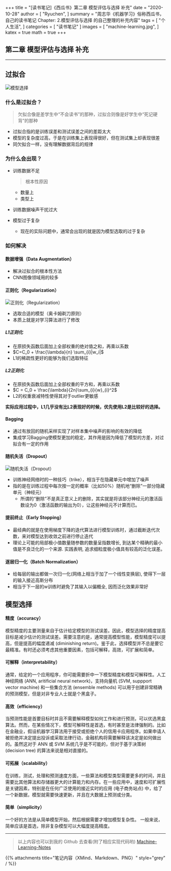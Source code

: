 +++
title = "[读书笔记]《西瓜书》第二章 模型评估与选择 补充"
date = "2020-10-28"
author = [
    "Ryuchen",
]
summary = "周志华《机器学习》俗称西瓜书，自己的读书笔记 Chapter: 2.模型评估与选择 的自己整理的补充内容"
tags = [
    "个人生活",
]
categories = [
    "读书笔记"
]
images = [
    "machine-learning.jpg",
]
katex = true
math = true
+++

## 第二章 模型评估与选择 补充

---

## 过拟合

![模型选择](https://cdn.jsdelivr.net/gh/Ryuchen/ImageBed@develop/2020/10/28/c4b2f7cdce37e059229aba4ef1158542.webp)

### 什么是过拟合？

> 欠拟合像是差学生中“不会读书”的那种，过拟合则像是好学生中“死记硬背”的那种

- 过拟合指的是训练误差和测试误差之间的差距太大
- 模型的复杂度过高，于是在训练集上表现得很好，但在测试集上却表现很差
- 同欠拟合一样，没有理解数据背后的规律

### 为什么会出现？

- 训练数据不足

    > 根本性原因

	- 数量上
	- 类型上

- 训练数据噪声干扰过大
- 模型过于复杂

	- 现在的实际问题中，通常会出现的就是因为模型选取的过于复杂

### 如何解决

#### 数据增强（Data Augmentation）

- 解决过拟合的根本性方法
- CNN图像领域用的较多

#### 正则化（Regularization）

![正则化（Regularization）](https://cdn.jsdelivr.net/gh/Ryuchen/ImageBed@develop/2020/10/28/64bd6ef0535d379b91b947551fa32331.webp)

- 选取合适的模型（奥卡姆剃刀原则）
- 本质上就是对学习算法进行了修改

##### L1正则化

- 在原损失函数后面加上全部权重的绝对值之和，再乘以系数
- $C=C_0 + \frac{\lambda}{n} \sum_{i}|w_i|$
- L1的稀疏性更好的能够为我们选取特征

##### L2正则化

- 在原损失函数后面加上全部权重的平方和，再乘以系数
- $C = C_0 + \frac{\lambda}{2n}\sum_{i}{w}_{i}^2$
- L2的权重衰减特性使得其对于outlier更敏感

**实际应用过程中，L1几乎没有比L2表现好的时候，优先使用L2是比较好的选择。**

#### Bagging

- 通过有放回的随机采样实现了对样本集中噪声的影响的有效的降低
- 集成学习Bagging使模型更加的稳定，其作用是因为降低了模型的方差，对过拟合有一定的作用

#### 随机失活（Dropout）

![随机失活（Dropout）](https://cdn.jsdelivr.net/gh/Ryuchen/ImageBed@develop/2020/10/28/da9ebf52cdc7733f46ad30d5532a295d.webp)

- 训练神经网络时的一种技巧（trike），相当于在隐藏单元中增加了噪声
- 指的是在训练过程中每次按一定的概率（比如50%）随机地“删除”一部分隐藏单元（神经元）
  - 所谓的“删除”不是真正意义上的删除，其实就是将该部分神经元的激活函数设为0（激活函数的输出为0），让这些神经元不计算而已。

#### 提前终止（Early Stopping）

- 最经典的就是在使用梯度下降的迭代算法进行模型训练时，通过截断迭代次数，来对模型达到收敛之前进行停止迭代
- 理论上可能的局部极小值数量随参数的数量呈指数增长, 到达某个精确的最小值是不良泛化的一个来源. 实践表明, 追求细粒度极小值具有较高的泛化误差。

#### 逐层归一化（Batch Normalization）

- 给每层的输出都做一次归一化(网络上相当于加了一个线性变换层), 使得下一层的输入接近高斯分布
- 相当于下一层的w训练时避免了其输入以偏概全, 因而泛化效果非常好

## 模型选择

#### 精度（accuracy）

模型精度的主要测量来自于估计给定模型的测试误差。因此，模型选择的精度提高目标是减少估计的测试误差。需要注意的是，通常提高模型性能，模型精度可以提高，但是提高的幅度递减 (diminishing return)。鉴于此，选择模型并不总是要它最精准。有时还必须考虑其他重要因素，包括可解释，高效，可扩展和简单。

#### 可解释（interpretability）

通常，给定的一个应用程序，你可能需要折中一下模型精度和模型可解释性。人工神经网络 (ANN, aritificial neural network)，支持向量机 (SVM, suppport vector machine) 和一些集合方法 (ensemble methods) 可以用于创建非常精确的预测模型，但是对非专业人士就是个黑盒子。

#### 高效（efficiency）

当预测性能是首要目标时并且不需要解释模型如何工作和进行预测，可以优选黑盒算法。然而，在某些情况下，模型可解释性是首选，有时甚至是法律强制的。比如在金融业，假设机器学习算法用于接受或拒绝个人的信用卡应用程序。如果申请人被拒绝并决定提出投诉或采取法律行动，金融机构将需要解释该决定是如何做出的。虽然这对于 ANN 或 SVM 系统几乎是不可能的，但对于基于决策树 (decision tree) 的算法来说是相对直接的。

#### 可拓展（scalability）

在训练，测试，处理和预测速度方面，一些算法和模型类型需要更多的时间，并且需要比其他算法和存储器更大的计算能力和内存。在一些应用中，速度和可扩展性是关键因素，特别是在任何广泛使用的接近实时的应用 (电子商务站点) 中，给了一个新数据，模型就需要快速更新，并且在大数据上预测或分类。

#### 简单（simplicity）

一个好的方法是从简单模型开始，然后根据需要才增加模型复杂性。 一般来说，简单应该是首选，除非复杂模型可以大幅度提高精度。

---

> 以上内容也可以到我的 Github 去查看(附了相应实现代码哟)  [Machine-Learning-Notes](https://github.com/Ryuchen/Machine-Learning-Notes)

{{% attachments title="笔记内容（XMind、Markdown、PNG）" style="grey" / %}}